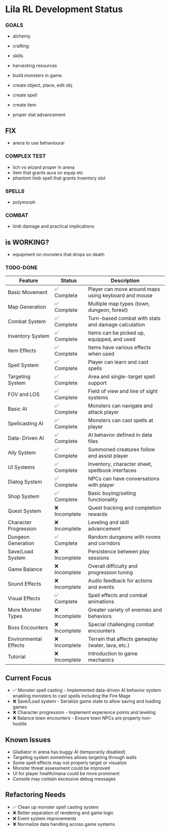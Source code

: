 # Lila RL Development Status


### GOALS
- alchemy
- crafting
- skills
- harvesting resources

- build monsters in game.
- create object, place, edit obj
- create spell
- create item

- proper stat advancement

## FIX
- arena to use behaviourai

### COMPLEX TEST
- lich vs wizard proper in arena
- item that grants aura on equip etc
- phantom limb spell that grants inventory slot

### SPELLS
- polymorph

### COMBAT
- limb damage and practical implications

## is WORKING?
- equipment on monsters that drops on death

### TODO-DONE

| Feature | Status | Description |
|---------|--------|-------------|
| Basic Movement | ✅ Complete | Player can move around maps using keyboard and mouse |
| Map Generation | ✅ Complete | Multiple map types (town, dungeon, forest) |
| Combat System | ✅ Complete | Turn-based combat with stats and damage calculation |
| Inventory System | ✅ Complete | Items can be picked up, equipped, and used |
| Item Effects | ✅ Complete | Items have various effects when used |
| Spell System | ✅ Complete | Player can learn and cast spells |
| Targeting System | ✅ Complete | Area and single-target spell support |
| FOV and LOS | ✅ Complete | Field of view and line of sight systems |
| Basic AI | ✅ Complete | Monsters can navigate and attack player |
| Spellcasting AI | ✅ Complete | Monsters can cast spells at player |
| Data-Driven AI | ✅ Complete | AI behavior defined in data files |
| Ally System | ✅ Complete | Summoned creatures follow and assist player |
| UI Systems | ✅ Complete | Inventory, character sheet, spellbook interfaces |
| Dialog System | ✅ Complete | NPCs can have conversations with player |
| Shop System | ✅ Complete | Basic buying/selling functionality |
| Quest System | ❌ Incomplete | Quest tracking and completion rewards |
| Character Progression | ❌ Incomplete | Leveling and skill advancement |
| Dungeon Generation | ✅ Complete | Random dungeons with rooms and corridors |
| Save/Load System | ❌ Incomplete | Persistence between play sessions |
| Game Balance | ❌ Incomplete | Overall difficulty and progression tuning |
| Sound Effects | ❌ Incomplete | Audio feedback for actions and events |
| Visual Effects | ✅ Complete | Spell effects and combat animations |
| More Monster Types | ❌ Incomplete | Greater variety of enemies and behaviors |
| Boss Encounters | ❌ Incomplete | Special challenging combat encounters |
| Environmental Effects | ❌ Incomplete | Terrain that affects gameplay (water, lava, etc.) |
| Tutorial | ❌ Incomplete | Introduction to game mechanics |

## Current Focus

- ✅ Monster spell casting - Implemented data-driven AI behavior system enabling monsters to cast spells including the Fire Mage
- ❌ Save/Load system - Serialize game state to allow saving and loading games
- ❌ Character progression - Implement experience points and leveling
- ❌ Balance town encounters - Ensure town NPCs are properly non-hostile

## Known Issues

- Gladiator in arena has buggy AI (temporarily disabled)
- Targeting system sometimes allows targeting through walls
- Some spell effects may not properly target or visualize
- Monster threat assessment could be improved
- UI for player health/mana could be more prominent
- Console may contain excessive debug messages

## Refactoring Needs

- ✅ Clean up monster spell casting system
- ❌ Better separation of rendering and game logic
- ❌ Event system improvements
- ❌ Normalize data handling across game systems

